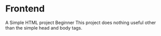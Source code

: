# Frontend
A Simple HTML project Beginner
This project does nothing useful other than the simple head and body tags.

